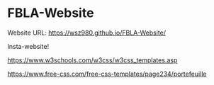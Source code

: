 # FBLA-Website
Website URL: https://wsz980.github.io/FBLA-Website/

Insta-website! 

https://www.w3schools.com/w3css/w3css_templates.asp

https://www.free-css.com/free-css-templates/page234/portefeuille
